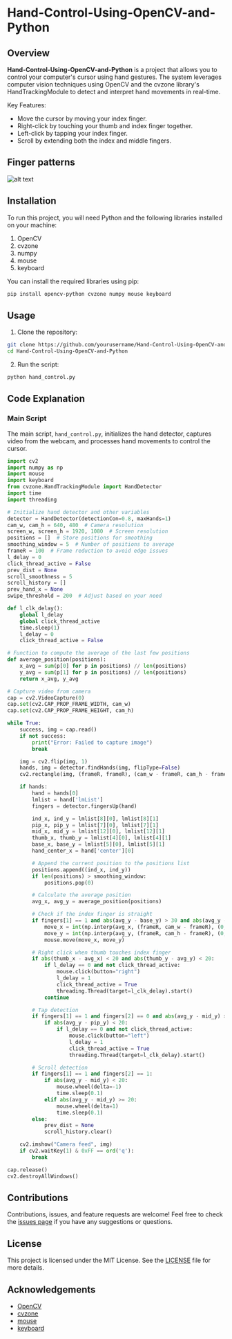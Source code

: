 # Hand-Control-Using-OpenCV-and-Python

## Overview

**Hand-Control-Using-OpenCV-and-Python** is a project that allows you to control your computer's cursor using hand gestures. The system leverages computer vision techniques using OpenCV and the cvzone library's HandTrackingModule to detect and interpret hand movements in real-time. 

Key Features:
- Move the cursor by moving your index finger.
- Right-click by touching your thumb and index finger together.
- Left-click by tapping your index finger.
- Scroll by extending both the index and middle fingers.

## Finger patterns

![alt text](https://www.mdpi.com/engproc/engproc-58-00069/article_deploy/html/images/engproc-58-00069-g001.png)

## Installation

To run this project, you will need Python and the following libraries installed on your machine:

1. OpenCV
2. cvzone
3. numpy
4. mouse
5. keyboard

You can install the required libraries using pip:

```sh
pip install opencv-python cvzone numpy mouse keyboard
```

## Usage

1. Clone the repository:

```sh
git clone https://github.com/yourusername/Hand-Control-Using-OpenCV-and-Python.git
cd Hand-Control-Using-OpenCV-and-Python
```

2. Run the script:

```sh
python hand_control.py
```

## Code Explanation

### Main Script

The main script, `hand_control.py`, initializes the hand detector, captures video from the webcam, and processes hand movements to control the cursor.

```python
import cv2
import numpy as np
import mouse
import keyboard
from cvzone.HandTrackingModule import HandDetector
import time
import threading

# Initialize hand detector and other variables
detector = HandDetector(detectionCon=0.8, maxHands=1)
cam_w, cam_h = 640, 480  # Camera resolution
screen_w, screen_h = 1920, 1080  # Screen resolution
positions = []  # Store positions for smoothing
smoothing_window = 5  # Number of positions to average
frameR = 100  # Frame reduction to avoid edge issues
l_delay = 0
click_thread_active = False
prev_dist = None
scroll_smoothness = 5
scroll_history = []
prev_hand_x = None
swipe_threshold = 200  # Adjust based on your need

def l_clk_delay():
    global l_delay
    global click_thread_active
    time.sleep(1)
    l_delay = 0
    click_thread_active = False

# Function to compute the average of the last few positions
def average_position(positions):
    x_avg = sum(p[0] for p in positions) // len(positions)
    y_avg = sum(p[1] for p in positions) // len(positions)
    return x_avg, y_avg

# Capture video from camera
cap = cv2.VideoCapture(0)
cap.set(cv2.CAP_PROP_FRAME_WIDTH, cam_w)
cap.set(cv2.CAP_PROP_FRAME_HEIGHT, cam_h)

while True:
    success, img = cap.read()
    if not success:
        print("Error: Failed to capture image")
        break

    img = cv2.flip(img, 1)
    hands, img = detector.findHands(img, flipType=False)
    cv2.rectangle(img, (frameR, frameR), (cam_w - frameR, cam_h - frameR), (255, 0, 255), 2)

    if hands:
        hand = hands[0]
        lmlist = hand['lmList']
        fingers = detector.fingersUp(hand)

        ind_x, ind_y = lmlist[8][0], lmlist[8][1]
        pip_x, pip_y = lmlist[7][0], lmlist[7][1]
        mid_x, mid_y = lmlist[12][0], lmlist[12][1]
        thumb_x, thumb_y = lmlist[4][0], lmlist[4][1]
        base_x, base_y = lmlist[5][0], lmlist[5][1]
        hand_center_x = hand['center'][0]

        # Append the current position to the positions list
        positions.append((ind_x, ind_y))
        if len(positions) > smoothing_window:
            positions.pop(0)

        # Calculate the average position
        avg_x, avg_y = average_position(positions)

        # Check if the index finger is straight
        if fingers[1] == 1 and abs(avg_y - base_y) > 30 and abs(avg_y - mid_y) >= 20:
            move_x = int(np.interp(avg_x, (frameR, cam_w - frameR), (0, screen_w)))
            move_y = int(np.interp(avg_y, (frameR, cam_h - frameR), (0, screen_h)))
            mouse.move(move_x, move_y)

        # Right click when thumb touches index finger
        if abs(thumb_x - avg_x) < 20 and abs(thumb_y - avg_y) < 20:
            if l_delay == 0 and not click_thread_active:
                mouse.click(button="right")
                l_delay = 1
                click_thread_active = True
                threading.Thread(target=l_clk_delay).start()
            continue

        # Tap detection
        if fingers[1] == 1 and fingers[2] == 0 and abs(avg_y - mid_y) >= 20:
            if abs(avg_y - pip_y) < 20:
                if l_delay == 0 and not click_thread_active:
                    mouse.click(button="left")
                    l_delay = 1
                    click_thread_active = True
                    threading.Thread(target=l_clk_delay).start()

        # Scroll detection
        if fingers[1] == 1 and fingers[2] == 1:
            if abs(avg_y - mid_y) < 20:
                mouse.wheel(delta=-1)
                time.sleep(0.1)
            elif abs(avg_y - mid_y) >= 20:
                mouse.wheel(delta=1)
                time.sleep(0.1)
        else:
            prev_dist = None
            scroll_history.clear()

    cv2.imshow("Camera feed", img)
    if cv2.waitKey(1) & 0xFF == ord('q'):
        break

cap.release()
cv2.destroyAllWindows()
```

## Contributions

Contributions, issues, and feature requests are welcome! Feel free to check the [issues page](https://github.com/yourusername/Hand-Control-Using-OpenCV-and-Python/issues) if you have any suggestions or questions.

## License

This project is licensed under the MIT License. See the [LICENSE](LICENSE) file for more details.

## Acknowledgements

- [OpenCV](https://opencv.org/)
- [cvzone](https://www.cvzone.com/)
- [mouse](https://pypi.org/project/mouse/)
- [keyboard](https://pypi.org/project/keyboard/)

